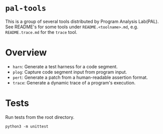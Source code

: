# `pal-tools`

This is a group of several tools distributed by Program Analysis Lab(PAL).
See README's for some tools under `README.<toolname>.md`, e.g. `README.trace.md` for the `trace` tool.

# Overview
- `harn`: Generate a test harness for a code segment.
- `plog`: Capture code segment input from program input.
- `pert`: Generate a patch from a human-readable assertion format.
- `trace`: Generate a dynamic trace of a program's execution.

# Tests

Run tests from the root directory.

```
python3 -m unittest
```

